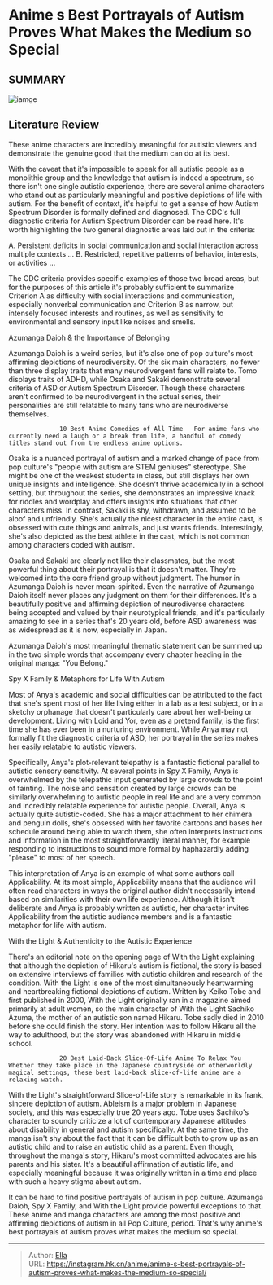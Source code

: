 # Anime s Best Portrayals of Autism Proves What Makes the Medium so Special


## SUMMARY 

![iamge](https://static1.srcdn.com/wordpress/wp-content/uploads/2023/10/anime-s-best-portrayals-of-autism-proves-what-makes-the-medium-so-special.jpg)

## Literature Review

These anime characters are incredibly meaningful for autistic viewers and demonstrate the genuine good that the medium can do at its best.





With the caveat that it&#39;s impossible to speak for all autistic people as a monolithic group and the knowledge that autism is indeed a spectrum, so there isn&#39;t one single autistic experience, there are several anime characters who stand out as particularly meaningful and positive depictions of life with autism. For the benefit of context, it&#39;s helpful to get a sense of how Autism Spectrum Disorder is formally defined and diagnosed. The CDC&#39;s full diagnostic criteria for Autism Spectrum Disorder can be read here. It&#39;s worth highlighting the two general diagnostic areas laid out in the criteria:





A. Persistent deficits in social communication and social interaction across multiple contexts …
B. Restricted, repetitive patterns of behavior, interests, or activities …


The CDC criteria provides specific examples of those two broad areas, but for the purposes of this article it&#39;s probably sufficient to summarize Criterion A as difficulty with social interactions and communication, especially nonverbal communication and Criterion B as narrow, but intensely focused interests and routines, as well as sensitivity to environmental and sensory input like noises and smells.


 Azumanga Daioh &amp; the Importance of Belonging 
          

Azumanga Daioh is a weird series, but it&#39;s also one of pop culture&#39;s most affirming depictions of neurodiversity. Of the six main characters, no fewer than three display traits that many neurodivergent fans will relate to. Tomo displays traits of ADHD, while Osaka and Sakaki demonstrate several criteria of ASD or Autism Spectrum Disorder. Though these characters aren&#39;t confirmed to be neurodivergent in the actual series, their personalities are still relatable to many fans who are neurodiverse themselves.




                  10 Best Anime Comedies of All Time   For anime fans who currently need a laugh or a break from life, a handful of comedy titles stand out from the endless anime options.   

Osaka is a nuanced portrayal of autism and a marked change of pace from pop culture&#39;s &#34;people with autism are STEM geniuses&#34; stereotype. She might be one of the weakest students in class, but still displays her own unique insights and intelligence. She doesn&#39;t thrive academically in a school setting, but throughout the series, she demonstrates an impressive knack for riddles and wordplay and offers insights into situations that other characters miss. In contrast, Sakaki is shy, withdrawn, and assumed to be aloof and unfriendly. She&#39;s actually the nicest character in the entire cast, is obsessed with cute things and animals, and just wants friends. Interestingly, she&#39;s also depicted as the best athlete in the cast, which is not common among characters coded with autism.




Osaka and Sakaki are clearly not like their classmates, but the most powerful thing about their portrayal is that it doesn&#39;t matter. They&#39;re welcomed into the core friend group without judgment. The humor in Azumanga Daioh is never mean-spirited. Even the narrative of Azumanga Daioh itself never places any judgment on them for their differences. It&#39;s a beautifully positive and affirming depiction of neurodiverse characters being accepted and valued by their neurotypical friends, and it&#39;s particularly amazing to see in a series that&#39;s 20 years old, before ASD awareness was as widespread as it is now, especially in Japan.

          

Azumanga Daioh&#39;s most meaningful thematic statement can be summed up in the two simple words that accompany every chapter heading in the original manga: &#34;You Belong.&#34;






 Spy X Family &amp; Metaphors for Life With Autism 
          

Most of Anya&#39;s academic and social difficulties can be attributed to the fact that she&#39;s spent most of her life living either in a lab as a test subject, or in a sketchy orphanage that doesn&#39;t particularly care about her well-being or development. Living with Loid and Yor, even as a pretend family, is the first time she has ever been in a nurturing environment. While Anya may not formally fit the diagnostic criteria of ASD, her portrayal in the series makes her easily relatable to autistic viewers.

Specifically, Anya&#39;s plot-relevant telepathy is a fantastic fictional parallel to autistic sensory sensitivity. At several points in Spy X Family, Anya is overwhelmed by the telepathic input generated by large crowds to the point of fainting. The noise and sensation created by large crowds can be similarly overwhelming to autistic people in real life and are a very common and incredibly relatable experience for autistic people. Overall, Anya is actually quite autistic-coded. She has a major attachment to her chimera and penguin dolls, she&#39;s obsessed with her favorite cartoons and bases her schedule around being able to watch them, she often interprets instructions and information in the most straightforwardly literal manner, for example responding to instructions to sound more formal by haphazardly adding &#34;please&#34; to most of her speech.




This interpretation of Anya is an example of what some authors call Applicability. At its most simple, Applicability means that the audience will often read characters in ways the original author didn&#39;t necessarily intend based on similarities with their own life experience. Although it isn&#39;t deliberate and Anya is probably written as autistic, her character invites Applicability from the autistic audience members and is a fantastic metaphor for life with autism.



 With the Light &amp; Authenticity to the Autistic Experience 
          

There&#39;s an editorial note on the opening page of With the Light explaining that although the depiction of Hikaru&#39;s autism is fictional, the story is based on extensive interviews of families with autistic children and research of the condition. With the Light is one of the most simultaneously heartwarming and heartbreaking fictional depictions of autism. Written by Keiko Tobe and first published in 2000, With the Light originally ran in a magazine aimed primarily at adult women, so the main character of With the Light Sachiko Azuma, the mother of an autistic son named Hikaru. Tobe sadly died in 2010 before she could finish the story. Her intention was to follow Hikaru all the way to adulthood, but the story was abandoned with Hikaru in middle school.




                  20 Best Laid-Back Slice-Of-Life Anime To Relax You   Whether they take place in the Japanese countryside or otherworldly magical settings, these best laid-back slice-of-life anime are a relaxing watch.   

With the Light&#39;s straightforward Slice-of-Life story is remarkable in its frank, sincere depiction of autism. Ableism is a major problem in Japanese society, and this was especially true 20 years ago. Tobe uses Sachiko&#39;s character to soundly criticize a lot of contemporary Japanese attitudes about disability in general and autism specifically. At the same time, the manga isn&#39;t shy about the fact that it can be difficult both to grow up as an autistic child and to raise an autistic child as a parent. Even though, throughout the manga&#39;s story, Hikaru&#39;s most committed advocates are his parents and his sister. It&#39;s a beautiful affirmation of autistic life, and especially meaningful because it was originally written in a time and place with such a heavy stigma about autism.




It can be hard to find positive portrayals of autism in pop culture. Azumanga Daioh, Spy X Family, and With the Light provide powerful exceptions to that. These anime and manga characters are among the most positive and affirming depictions of autism in all Pop Culture, period. That&#39;s why anime&#39;s best portrayals of autism proves what makes the medium so special.



---

> Author: [Ella](https://instagram.hk.cn/)  
> URL: https://instagram.hk.cn/anime/anime-s-best-portrayals-of-autism-proves-what-makes-the-medium-so-special/  

